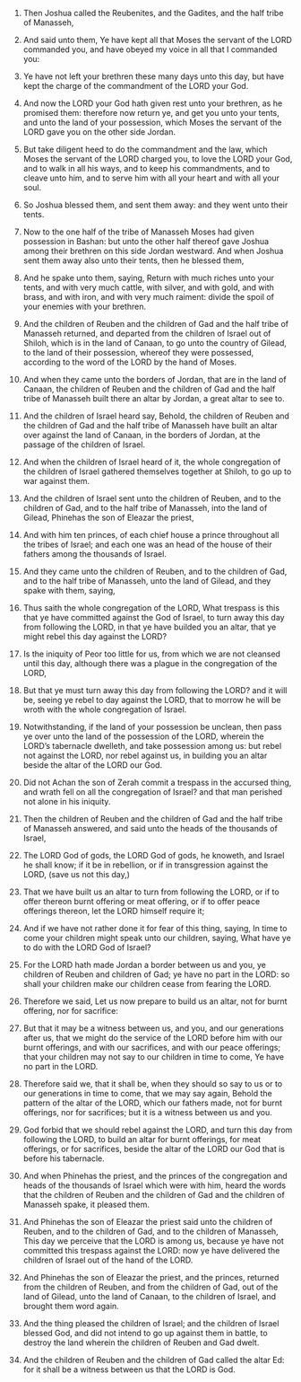 1. Then Joshua called the Reubenites, and the Gadites, and the half
tribe of Manasseh,

2. And said unto them, Ye have kept all that
Moses the servant of the LORD commanded you, and have obeyed my voice
in all that I commanded you:

3. Ye have not left your brethren these
many days unto this day, but have kept the charge of the commandment
of the LORD your God.

4. And now the LORD your God hath given rest unto your brethren, as
he promised them: therefore now return ye, and get you unto your
tents, and unto the land of your possession, which Moses the servant
of the LORD gave you on the other side Jordan.

5. But take diligent heed to do the commandment and the law, which
Moses the servant of the LORD charged you, to love the LORD your God,
and to walk in all his ways, and to keep his commandments, and to
cleave unto him, and to serve him with all your heart and with all
your soul.

6. So Joshua blessed them, and sent them away: and they went unto
their tents.

7. Now to the one half of the tribe of Manasseh Moses had given
possession in Bashan: but unto the other half thereof gave Joshua
among their brethren on this side Jordan westward. And when Joshua
sent them away also unto their tents, then he blessed them,

8. And
he spake unto them, saying, Return with much riches unto your tents,
and with very much cattle, with silver, and with gold, and with brass,
and with iron, and with very much raiment: divide the spoil of your
enemies with your brethren.

9. And the children of Reuben and the children of Gad and the half
tribe of Manasseh returned, and departed from the children of Israel
out of Shiloh, which is in the land of Canaan, to go unto the country
of Gilead, to the land of their possession, whereof they were
possessed, according to the word of the LORD by the hand of Moses.

10. And when they came unto the borders of Jordan, that are in the
land of Canaan, the children of Reuben and the children of Gad and the
half tribe of Manasseh built there an altar by Jordan, a great altar
to see to.

11. And the children of Israel heard say, Behold, the children of
Reuben and the children of Gad and the half tribe of Manasseh have
built an altar over against the land of Canaan, in the borders of
Jordan, at the passage of the children of Israel.

12. And when the children of Israel heard of it, the whole
congregation of the children of Israel gathered themselves together at
Shiloh, to go up to war against them.

13. And the children of Israel sent unto the children of Reuben, and
to the children of Gad, and to the half tribe of Manasseh, into the
land of Gilead, Phinehas the son of Eleazar the priest,

14. And with
him ten princes, of each chief house a prince throughout all the
tribes of Israel; and each one was an head of the house of their
fathers among the thousands of Israel.

15. And they came unto the children of Reuben, and to the children
of Gad, and to the half tribe of Manasseh, unto the land of Gilead,
and they spake with them, saying,

16. Thus saith the whole
congregation of the LORD, What trespass is this that ye have committed
against the God of Israel, to turn away this day from following the
LORD, in that ye have builded you an altar, that ye might rebel this
day against the LORD?

17. Is the iniquity of Peor too little for
us, from which we are not cleansed until this day, although there was
a plague in the congregation of the LORD,

18. But that ye must turn
away this day from following the LORD? and it will be, seeing ye rebel
to day against the LORD, that to morrow he will be wroth with the
whole congregation of Israel.

19. Notwithstanding, if the land of your possession be unclean, then
pass ye over unto the land of the possession of the LORD, wherein the
LORD’s tabernacle dwelleth, and take possession among us: but rebel
not against the LORD, nor rebel against us, in building you an altar
beside the altar of the LORD our God.

20. Did not Achan the son of Zerah commit a trespass in the accursed
thing, and wrath fell on all the congregation of Israel? and that man
perished not alone in his iniquity.

21. Then the children of Reuben and the children of Gad and the half
tribe of Manasseh answered, and said unto the heads of the thousands
of Israel,

22. The LORD God of gods, the LORD God of gods, he
knoweth, and Israel he shall know; if it be in rebellion, or if in
transgression against the LORD, (save us not this day,)

23. That we
have built us an altar to turn from following the LORD, or if to offer
thereon burnt offering or meat offering, or if to offer peace
offerings thereon, let the LORD himself require it;

24. And if we
have not rather done it for fear of this thing, saying, In time to
come your children might speak unto our children, saying, What have ye
to do with the LORD God of Israel?

25. For the LORD hath made
Jordan a border between us and you, ye children of Reuben and children
of Gad; ye have no part in the LORD: so shall your children make our
children cease from fearing the LORD.

26. Therefore we said, Let us now prepare to build us an altar, not
for burnt offering, nor for sacrifice:

27. But that it may be a
witness between us, and you, and our generations after us, that we
might do the service of the LORD before him with our burnt offerings,
and with our sacrifices, and with our peace offerings; that your
children may not say to our children in time to come, Ye have no part
in the LORD.

28. Therefore said we, that it shall be, when they should so say to
us or to our generations in time to come, that we may say again,
Behold the pattern of the altar of the LORD, which our fathers made,
not for burnt offerings, nor for sacrifices; but it is a witness
between us and you.

29. God forbid that we should rebel against the LORD, and turn this
day from following the LORD, to build an altar for burnt offerings,
for meat offerings, or for sacrifices, beside the altar of the LORD
our God that is before his tabernacle.

30. And when Phinehas the priest, and the princes of the
congregation and heads of the thousands of Israel which were with him,
heard the words that the children of Reuben and the children of Gad
and the children of Manasseh spake, it pleased them.

31. And Phinehas the son of Eleazar the priest said unto the
children of Reuben, and to the children of Gad, and to the children of
Manasseh, This day we perceive that the LORD is among us, because ye
have not committed this trespass against the LORD: now ye have
delivered the children of Israel out of the hand of the LORD.

32. And Phinehas the son of Eleazar the priest, and the princes,
returned from the children of Reuben, and from the children of Gad,
out of the land of Gilead, unto the land of Canaan, to the children of
Israel, and brought them word again.

33. And the thing pleased the children of Israel; and the children
of Israel blessed God, and did not intend to go up against them in
battle, to destroy the land wherein the children of Reuben and Gad
dwelt.

34. And the children of Reuben and the children of Gad called the
altar Ed: for it shall be a witness between us that the LORD is God.